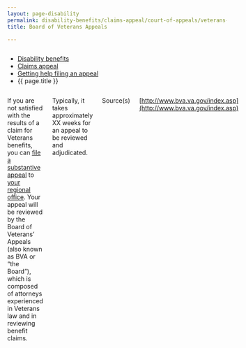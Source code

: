 ```yaml
---
layout: page-disability
permalink: disability-benefits/claims-appeal/court-of-appeals/veterans-appeals-board/index.html
title: Board of Veterans Appeals

---
```


<div class="splash" markdown="0">
<div class="row" markdown="0">
<div class="small-12 columns" markdown="0">

<ul class="breadcrumbs" role="menubar" aria-label="Primary">
<li class="parent"><a href="{{ site.url }}/disability-benefits/">Disability benefits</a></li>
<li class="parent"><a href="{{ site.url }}/disability-benefits/claims-appeal/">Claims appeal</a></li>
<li class="parent"><a href="{{ site.url }}/disability-benefits/claims-appeal/court-of-appeals/">Getting help filing an appeal</a></li>
<li class="active">{{ page.title }}</li>
</ul>

</div>
</div>
</div>

<div class="main" role="main" markdown="0">
<div class="section one" markdown="0">
<div class="primary" markdown="0">
<div class="row" markdown="0">
<div class="small-12 columns" markdown="1">

If you are not satisfied with the results of a claim for Veterans benefits, you can [file a substantive appeal](http://www.va.gov/vaforms/va/pdf/VA9.pdf) to [your regional office](http://www.benefits.va.gov/benefits/offices.asp). Your appeal will be reviewed by the Board of Veterans’ Appeals (also known as BVA or “the Board”), which is composed of attorneys experienced in Veterans law and in reviewing benefit claims.

Typically, it takes approximately XX weeks for an appeal to be reviewed and adjudicated.

Source(s)

[http://www.bva.va.gov/index.asp](http://www.bva.va.gov/index.asp)


</div>
</div>
</div>

</div>
